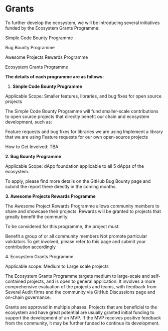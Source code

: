 # Grants

To further develop the ecosystem, we will be introducing several initiatives funded by the Ecosystem Grants Programme:



Simple Code Bounty Programme&#x20;

Bug Bounty Programme&#x20;

Awesome Projects Rewards Programme&#x20;

Ecosystem Grants Programme





**The details of each programme are as follows:**



1. **Simple Code Bounty Programme**

Applicable Scope: Smaller features, libraries, and bug fixes for open source projects

The Simple Code Bounty Programme will fund smaller-scale contributions to open source projects that directly benefit our chain and ecosystem development, such as:

Feature requests and bug fixes for libraries we are using Implement a library that we are using Feature requests for our own open-source projects

How to Get Involved: TBA



**2. Bug Bounty Programme**

Applicable Scope: dApp foundation applicable to all 5 dApps of the ecosystem.

To apply, please find more details on the GitHub Bug Bounty page and submit the report there directly in the coming months.



**3.  Awesome Projects Rewards Programme**

The Awesome Project Rewards Programme allows community members to share and showcase their projects. Rewards will be granted to projects that greatly benefit the community.

To be considered for this programme, the project must:

Benefit a group of or all community members Not promote particular validators To get involved, please refer to this page and submit your contribution accordingly



4\.  Ecosystem Grants Programme

Applicable scope: Medium to Large scale projects

The Ecosystem Grants Programme targets medium to large-scale and self-contained projects, and is open to general application. It involves a more comprehensive evaluation of the projects and teams, with feedback from Several Audit firms and the community via GitHub Discussions page and on-chain governance.

Grants are approved in multiple phases. Projects that are beneficial to the ecosystem and have great potential are usually granted initial funding to support the development of an MVP. If the MVP receives positive feedback from the community, it may be further funded to continue its development.
